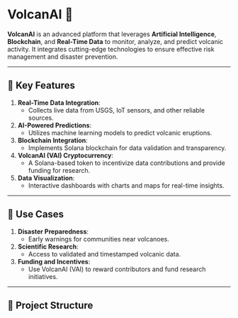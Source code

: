 # VolcanAI 🌋
**VolcanAI** is an advanced platform that leverages **Artificial Intelligence**, **Blockchain**, and **Real-Time Data** to monitor, analyze, and predict volcanic activity. It integrates cutting-edge technologies to ensure effective risk management and disaster prevention.

---

## 🌟 Key Features
1. **Real-Time Data Integration**:
   - Collects live data from USGS, IoT sensors, and other reliable sources.
2. **AI-Powered Predictions**:
   - Utilizes machine learning models to predict volcanic eruptions.
3. **Blockchain Integration**:
   - Implements Solana blockchain for data validation and transparency.
4. **VolcanAI (VAI) Cryptocurrency**:
   - A Solana-based token to incentivize data contributions and provide funding for research.
5. **Data Visualization**:
   - Interactive dashboards with charts and maps for real-time insights.

---

## 🚀 Use Cases
1. **Disaster Preparedness**:
   - Early warnings for communities near volcanoes.
2. **Scientific Research**:
   - Access to validated and timestamped volcanic data.
3. **Funding and Incentives**:
   - Use VolcanAI (VAI) to reward contributors and fund research initiatives.

---

## 📁 Project Structure
